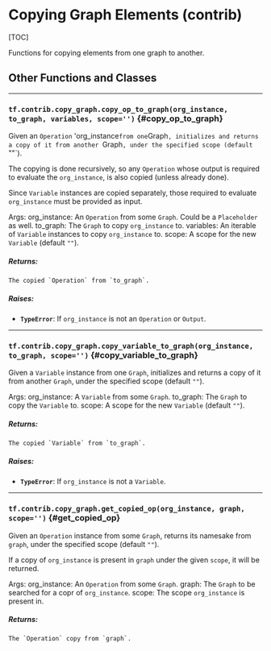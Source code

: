 <!-- This file is machine generated: DO NOT EDIT! -->

# Copying Graph Elements (contrib)
[TOC]

Functions for copying elements from one graph to another.

## Other Functions and Classes
- - -

### `tf.contrib.copy_graph.copy_op_to_graph(org_instance, to_graph, variables, scope='')` {#copy_op_to_graph}

Given an `Operation` 'org_instance` from one `Graph`,
initializes and returns a copy of it from another `Graph`,
under the specified scope (default `""`).

The copying is done recursively, so any `Operation` whose output
is required to evaluate the `org_instance`, is also copied (unless
already done).

Since `Variable` instances are copied separately, those required
to evaluate `org_instance` must be provided as input.

Args:
org_instance: An `Operation` from some `Graph`. Could be a
    `Placeholder` as well.
to_graph: The `Graph` to copy `org_instance` to.
variables: An iterable of `Variable` instances to copy `org_instance` to.
scope: A scope for the new `Variable` (default `""`).

##### Returns:

    The copied `Operation` from `to_graph`.

##### Raises:


*  <b>`TypeError`</b>: If `org_instance` is not an `Operation` or `Output`.


- - -

### `tf.contrib.copy_graph.copy_variable_to_graph(org_instance, to_graph, scope='')` {#copy_variable_to_graph}

Given a `Variable` instance from one `Graph`, initializes and returns
a copy of it from another `Graph`, under the specified scope
(default `""`).

Args:
org_instance: A `Variable` from some `Graph`.
to_graph: The `Graph` to copy the `Variable` to.
scope: A scope for the new `Variable` (default `""`).

##### Returns:

    The copied `Variable` from `to_graph`.

##### Raises:


*  <b>`TypeError`</b>: If `org_instance` is not a `Variable`.


- - -

### `tf.contrib.copy_graph.get_copied_op(org_instance, graph, scope='')` {#get_copied_op}

Given an `Operation` instance from some `Graph`, returns
its namesake from `graph`, under the specified scope
(default `""`).

If a copy of `org_instance` is present in `graph` under the given
`scope`, it will be returned.

Args:
org_instance: An `Operation` from some `Graph`.
graph: The `Graph` to be searched for a copr of `org_instance`.
scope: The scope `org_instance` is present in.

##### Returns:

    The `Operation` copy from `graph`.


